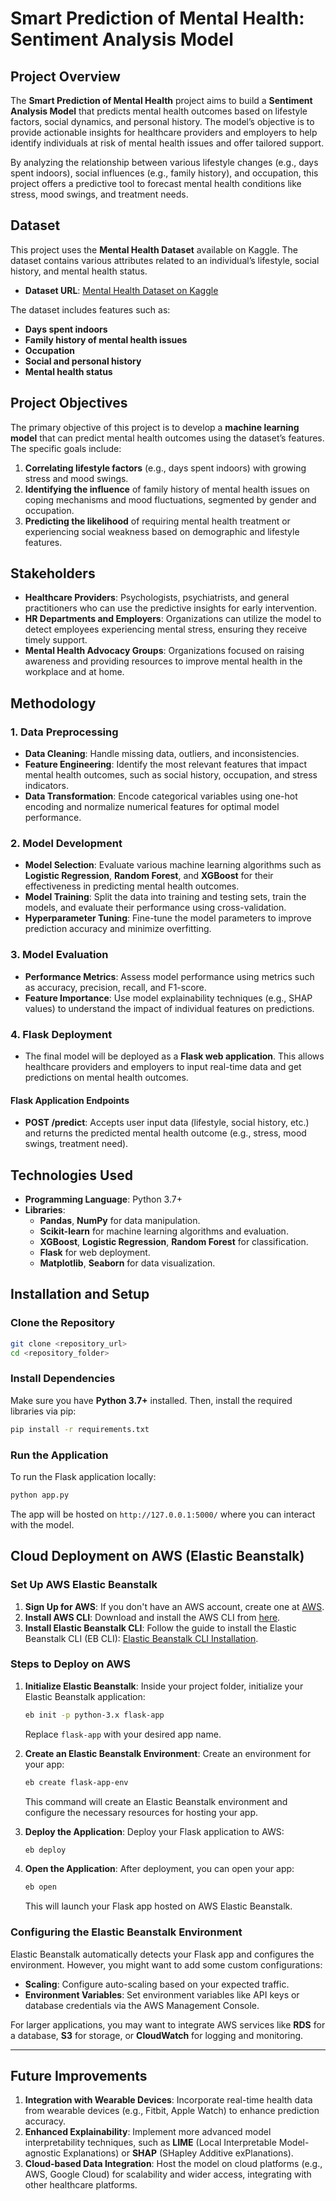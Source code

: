 # **Smart Prediction of Mental Health: Sentiment Analysis Model**

## **Project Overview**

The **Smart Prediction of Mental Health** project aims to build a **Sentiment Analysis Model** that predicts mental health outcomes based on lifestyle factors, social dynamics, and personal history. The model’s objective is to provide actionable insights for healthcare providers and employers to help identify individuals at risk of mental health issues and offer tailored support.

By analyzing the relationship between various lifestyle changes (e.g., days spent indoors), social influences (e.g., family history), and occupation, this project offers a predictive tool to forecast mental health conditions like stress, mood swings, and treatment needs.

## **Dataset**

This project uses the **Mental Health Dataset** available on Kaggle. The dataset contains various attributes related to an individual’s lifestyle, social history, and mental health status.

- **Dataset URL**: [Mental Health Dataset on Kaggle](https://www.kaggle.com/datasets/divaniazzahra/mental-health-dataset)

The dataset includes features such as:
- **Days spent indoors**
- **Family history of mental health issues**
- **Occupation**
- **Social and personal history**
- **Mental health status**

## **Project Objectives**

The primary objective of this project is to develop a **machine learning model** that can predict mental health outcomes using the dataset’s features. The specific goals include:

1. **Correlating lifestyle factors** (e.g., days spent indoors) with growing stress and mood swings.
2. **Identifying the influence** of family history of mental health issues on coping mechanisms and mood fluctuations, segmented by gender and occupation.
3. **Predicting the likelihood** of requiring mental health treatment or experiencing social weakness based on demographic and lifestyle features.

## **Stakeholders**

- **Healthcare Providers**: Psychologists, psychiatrists, and general practitioners who can use the predictive insights for early intervention.
- **HR Departments and Employers**: Organizations can utilize the model to detect employees experiencing mental stress, ensuring they receive timely support.
- **Mental Health Advocacy Groups**: Organizations focused on raising awareness and providing resources to improve mental health in the workplace and at home.

## **Methodology**

### **1. Data Preprocessing**

- **Data Cleaning**: Handle missing data, outliers, and inconsistencies.
- **Feature Engineering**: Identify the most relevant features that impact mental health outcomes, such as social history, occupation, and stress indicators.
- **Data Transformation**: Encode categorical variables using one-hot encoding and normalize numerical features for optimal model performance.

### **2. Model Development**

- **Model Selection**: Evaluate various machine learning algorithms such as **Logistic Regression**, **Random Forest**, and **XGBoost** for their effectiveness in predicting mental health outcomes.
- **Model Training**: Split the data into training and testing sets, train the models, and evaluate their performance using cross-validation.
- **Hyperparameter Tuning**: Fine-tune the model parameters to improve prediction accuracy and minimize overfitting.

### **3. Model Evaluation**

- **Performance Metrics**: Assess model performance using metrics such as accuracy, precision, recall, and F1-score.
- **Feature Importance**: Use model explainability techniques (e.g., SHAP values) to understand the impact of individual features on predictions.

### **4. Flask Deployment**

- The final model will be deployed as a **Flask web application**. This allows healthcare providers and employers to input real-time data and get predictions on mental health outcomes.

#### **Flask Application Endpoints**
- **POST /predict**: Accepts user input data (lifestyle, social history, etc.) and returns the predicted mental health outcome (e.g., stress, mood swings, treatment need).

## **Technologies Used**

- **Programming Language**: Python 3.7+
- **Libraries**:
  - **Pandas**, **NumPy** for data manipulation.
  - **Scikit-learn** for machine learning algorithms and evaluation.
  - **XGBoost**, **Logistic Regression**, **Random Forest** for classification.
  - **Flask** for web deployment.
  - **Matplotlib**, **Seaborn** for data visualization.

## **Installation and Setup**

### Clone the Repository

```bash
git clone <repository_url>
cd <repository_folder>
```

### Install Dependencies

Make sure you have **Python 3.7+** installed. Then, install the required libraries via pip:

```bash
pip install -r requirements.txt
```

### Run the Application

To run the Flask application locally:

```bash
python app.py
```

The app will be hosted on `http://127.0.0.1:5000/` where you can interact with the model.

## **Cloud Deployment on AWS (Elastic Beanstalk)**

### **Set Up AWS Elastic Beanstalk**

1. **Sign Up for AWS**: If you don't have an AWS account, create one at [AWS](https://www.aws.amazon.com/).
2. **Install AWS CLI**: Download and install the AWS CLI from [here](https://aws.amazon.com/cli/).
3. **Install Elastic Beanstalk CLI**: Follow the guide to install the Elastic Beanstalk CLI (EB CLI): [Elastic Beanstalk CLI Installation](https://docs.aws.amazon.com/elasticbeanstalk/latest/dg/eb-cli3-install.html).

### **Steps to Deploy on AWS**

1. **Initialize Elastic Beanstalk**:
   Inside your project folder, initialize your Elastic Beanstalk application:

   ```bash
   eb init -p python-3.x flask-app
   ```

   Replace `flask-app` with your desired app name.

2. **Create an Elastic Beanstalk Environment**:
   Create an environment for your app:

   ```bash
   eb create flask-app-env
   ```

   This command will create an Elastic Beanstalk environment and configure the necessary resources for hosting your app.

3. **Deploy the Application**:
   Deploy your Flask application to AWS:

   ```bash
   eb deploy
   ```

4. **Open the Application**:
   After deployment, you can open your app:

   ```bash
   eb open
   ```

   This will launch your Flask app hosted on AWS Elastic Beanstalk.

### **Configuring the Elastic Beanstalk Environment**

Elastic Beanstalk automatically detects your Flask app and configures the environment. However, you might want to add some custom configurations:
- **Scaling**: Configure auto-scaling based on your expected traffic.
- **Environment Variables**: Set environment variables like API keys or database credentials via the AWS Management Console.

For larger applications, you may want to integrate AWS services like **RDS** for a database, **S3** for storage, or **CloudWatch** for logging and monitoring.

---

## **Future Improvements**

1. **Integration with Wearable Devices**: Incorporate real-time health data from wearable devices (e.g., Fitbit, Apple Watch) to enhance prediction accuracy.
2. **Enhanced Explainability**: Implement more advanced model interpretability techniques, such as **LIME** (Local Interpretable Model-agnostic Explanations) or **SHAP** (SHapley Additive exPlanations).
3. **Cloud-based Data Integration**: Host the model on cloud platforms (e.g., AWS, Google Cloud) for scalability and wider access, integrating with other healthcare platforms.
